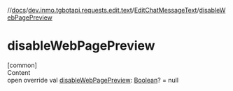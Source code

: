 //[docs](../../../index.md)/[dev.inmo.tgbotapi.requests.edit.text](../index.md)/[EditChatMessageText](index.md)/[disableWebPagePreview](disable-web-page-preview.md)



# disableWebPagePreview  
[common]  
Content  
open override val [disableWebPagePreview](disable-web-page-preview.md): [Boolean](https://kotlinlang.org/api/latest/jvm/stdlib/kotlin/-boolean/index.html)? = null  



